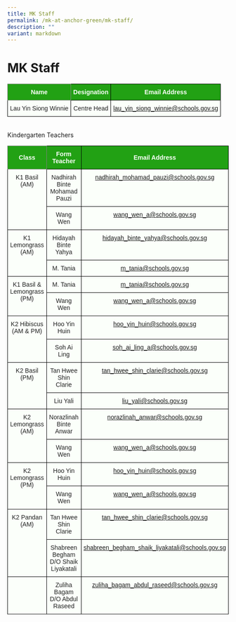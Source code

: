 ```yaml
---
title: MK Staff
permalink: /mk-at-anchor-green/mk-staff/
description: ""
variant: markdown
---
```

MK Staff
========
<style type="text/css">
.tg  {border-collapse:collapse;border-spacing:0;}
.tg td{border-color:black;border-style:solid;border-width:1px;font-family:Arial, sans-serif;font-size:14px;
  overflow:hidden;padding:10px 5px;word-break:normal;}
.tg th{border-color:black;border-style:solid;border-width:1px;font-family:Arial, sans-serif;font-size:14px;
  font-weight:normal;overflow:hidden;padding:10px 5px;word-break:normal;}
.tg .tg-pk3b{background-color:#FBFFFA;color:#222;text-align:center;vertical-align:top}
.tg .tg-rk1q{background-color:#22A114;border-color:inherit;color:#FBFFFA;font-weight:bold;text-align:center;vertical-align:middle}
.tg .tg-xn89{background-color:#22A114;color:#FBFFFA;font-weight:bold;text-align:center;vertical-align:middle}
.tg .tg-bnp4{background-color:#FBFFFA;color:#222;font-weight:bold;text-align:center;vertical-align:middle}
</style>
<table class="tg">
<thead>
  <tr>
    <th class="tg-rk1q"><span style="color:#FBFFFA;background-color:#22A114">Name</span></th>
    <th class="tg-xn89"><span style="color:#FBFFFA;background-color:#22A114">Designation</span></th>
    <th class="tg-xn89"><span style="color:#FBFFFA;background-color:#22A114">Email Address</span></th>
  </tr>
</thead>
<tbody>
  <tr>
    <td class="tg-pk3b"><span style="font-weight:normal">Lau Yin Siong Winnie</span></td>
    <td class="tg-pk3b"><span style="font-weight:normal">Centre Head</span></td>
    <td class="tg-pk3b"><span style="font-weight:normal"><a href="mailto:lau_yin_siong_winnie@schools.gov.sg">lau_yin_siong_winnie@schools.gov.sg</a></span></td>
  </tr>
</tbody>
</table>
<br>
Kindergarten Teachers
<style type="text/css">
.tg  {border-collapse:collapse;border-spacing:0;}
.tg td{border-color:black;border-style:solid;border-width:1px;font-family:Arial, sans-serif;font-size:14px;
  overflow:hidden;padding:10px 5px;word-break:normal;}
.tg th{border-color:black;border-style:solid;border-width:1px;font-family:Arial, sans-serif;font-size:14px;
  font-weight:normal;overflow:hidden;padding:10px 5px;word-break:normal;}
.tg .tg-pk3b{background-color:#FBFFFA;color:#222;text-align:center;vertical-align:top}
.tg .tg-rk1q{background-color:#22A114;border-color:inherit;color:#FBFFFA;font-weight:bold;text-align:center;vertical-align:middle}
.tg .tg-xn89{background-color:#22A114;color:#FBFFFA;font-weight:bold;text-align:center;vertical-align:middle}
.tg .tg-bnp4{background-color:#FBFFFA;color:#222;font-weight:bold;text-align:center;vertical-align:middle}
</style>
<table class="tg">
<thead>
  <tr>
    <th class="tg-rk1q"><span style="color:#FBFFFA;background-color:#22A114">Class</span></th>
    <th class="tg-xn89"><span style="color:#FBFFFA;background-color:#22A114">Form Teacher</span></th>
    <th class="tg-xn89"><span style="color:#FBFFFA;background-color:#22A114">Email Address</span></th>
  </tr>
</thead>
<tbody>
  <tr>
    <td class="tg-pk3b" rowspan="2"><span style="font-weight:normal">K1 Basil<br> (AM)</span></td>
    <td class="tg-pk3b"><span style="font-weight:normal">Nadhirah Binte Mohamad Pauzi</span></td>
    <td class="tg-pk3b"><span style="font-weight:normal"><a href="mailto:nadhirah_mohamad_pauzi@schools.gov.sg">nadhirah_mohamad_pauzi@schools.gov.sg </a></span></td>
  </tr>
  <tr>
    <td class="tg-pk3b"><span style="font-weight:normal">Wang Wen </span></td>
    <td class="tg-pk3b"><span style="font-weight:normal"><a href="mailto:wang_wen_a@schools.gov.sg">wang_wen_a@schools.gov.sg</a></span></td>
  </tr>
 <tr>
    <td class="tg-pk3b" rowspan="2"><span style="font-weight:normal">K1 Lemongrass (AM)</span></td>
    <td class="tg-pk3b"><span style="font-weight:normal">Hidayah Binte Yahya</span></td>
    <td class="tg-pk3b"><span style="font-weight:normal"><a href="mailto:hidayah_binte_yahya@schools.gov.sg">hidayah_binte_yahya@schools.gov.sg</a></span></td>
  </tr>
  <tr>
    <td class="tg-pk3b"><span style="font-weight:normal">M. Tania</span></td>
    <td class="tg-pk3b"><span style="font-weight:normal"><a href="mailto:m_tania@schools.gov.sg">m_tania@schools.gov.sg </a></span></td>
  </tr>
			 
 <tr>
    <td class="tg-pk3b" rowspan="2"><span style="font-weight:normal">K1  Basil &amp; Lemongrass (PM)</span></td>
    <td class="tg-pk3b"><span style="font-weight:normal">M. Tania</span></td>
    <td class="tg-pk3b"><span style="font-weight:normal"><a href="mailto:m_tania@schools.gov.sg">m_tania@schools.gov.sg</a></span></td>
 </tr>
  <tr>
    <td class="tg-pk3b"><span style="font-weight:normal">Wang Wen </span></td>
    <td class="tg-pk3b"><span style="font-weight:normal"><a href="mailto:wang_wen_a@schools.gov.sg">wang_wen_a@schools.gov.sg</a></span></td>
  </tr>
			
 <tr>
    <td class="tg-pk3b" rowspan="2"><span style="font-weight:normal">K2 Hibiscus (AM &amp; PM)</span></td>
    <td class="tg-pk3b"><span style="font-weight:normal">Hoo Yin Huin</span></td>
    <td class="tg-pk3b"><span style="font-weight:normal"><a href="mailto:hoo_yin_huin@schools.gov.sg">hoo_yin_huin@schools.gov.sg</a></span></td>
  </tr>
  <tr>
    <td class="tg-pk3b"><span style="font-weight:normal">Soh Ai Ling</span></td>
    <td class="tg-pk3b"><span style="font-weight:normal"><a href="mailto:soh_ai_ling_a@schools.gov.sg">soh_ai_ling_a@schools.gov.sg</a></span></td>
  </tr>
	
  <tr>
    <td class="tg-pk3b" rowspan="2"><span style="font-weight:normal">K2 Basil (PM)</span></td>
    <td class="tg-pk3b"><span style="font-weight:normal">Tan Hwee Shin Clarie</span></td>
    <td class="tg-pk3b"><span style="font-weight:normal"><a href="mailto:tan_hwee_shin_clarie@schools.gov.sg">tan_hwee_shin_clarie@schools.gov.sg</a></span></td>
  </tr>
  <tr>
    <td class="tg-pk3b"><span style="font-weight:normal">Liu Yali</span></td>
		 <td class="tg-pk3b"><span style="font-weight:normal"><a href="mailto:liu_yali@schools.gov.sg">liu_yali@schools.gov.sg</a></span></td>
  </tr>
			 
  <tr>
    <td class="tg-pk3b" rowspan="2"><span style="font-weight:normal">K2 Lemongrass (AM)</span></td>
    <td class="tg-pk3b"><span style="font-weight:normal">Norazlinah Binte Anwar</span></td>
    <td class="tg-pk3b"><span style="font-weight:normal"><a href="mailto:norazlinah_anwar@schools.gov.sg">norazlinah_anwar@schools.gov.sg</a></span></td>
  </tr>
  <tr>
    <td class="tg-pk3b"><span style="font-weight:normal">Wang Wen</span></td>
    <td class="tg-pk3b"><span style="font-weight:normal"><a href="mailto:wang_wen_a@schools.gov.sg">wang_wen_a@schools.gov.sg</a></span></td>
  </tr>
			 
  <tr>
    <td class="tg-pk3b" rowspan="2"><span style="font-weight:normal">K2 Lemongrass (PM)</span></td>
    <td class="tg-pk3b"><span style="font-weight:normal">Hoo Yin Huin</span></td>
    <td class="tg-pk3b"><span style="font-weight:normal"><a href="mailto:hoo_yin_huin@schools.gov.sg">hoo_yin_huin@schools.gov.sg</a></span></td>
  </tr>
  <tr>
    <td class="tg-pk3b"><span style="font-weight:normal">Wang Wen</span></td>
    <td class="tg-pk3b"><span style="font-weight:normal"><a href="mailto:wang_wen_a@schools.gov.sg">wang_wen_a@schools.gov.sg</a></span></td>
  </tr>
			 
  <tr>
    <td class="tg-pk3b" rowspan="2"><span style="font-weight:normal">K2 Pandan (AM)</span></td>
    <td class="tg-pk3b"><span style="font-weight:normal">Tan Hwee Shin Clarie</span></td>
    <td class="tg-pk3b"><span style="font-weight:normal"><a href="mailto:tan_hwee_shin_clarie@schools.gov.sg">tan_hwee_shin_clarie@schools.gov.sg</a></span></td>
  </tr>
  <tr>
    <td class="tg-pk3b"><span style="font-weight:normal">Shabreen Begham D/O Shaik Liyakatali</span></td>
    <td class="tg-pk3b"><span style="font-weight:normal"><a href="mailto:shabreen_begham_shaik_liyakatali@schools.gov.sg">shabreen_begham_shaik_liyakatali@schools.gov.sg</a></span></td>
  </tr>
			 
  <tr>
    <td class="tg-pk3b"><span style="font-weight:normal"></span></td>
    <td class="tg-pk3b"><span style="font-weight:normal">Zuliha Bagam D/O Abdul Raseed</span></td>
    <td class="tg-pk3b"><span style="font-weight:normal"><a href="mailto:zuliha_bagam_abdul_raseed@schools.gov.sg">zuliha_bagam_abdul_raseed@schools.gov.sg</a></span></td>
  </tr>
<tr></tr>
			 
</tbody>
</table>